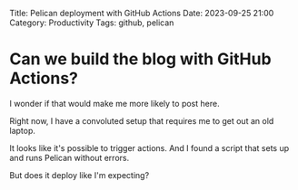 Title: Pelican deployment with GitHub Actions
Date: 2023-09-25 21:00
Category: Productivity
Tags: github, pelican

# Can we build the blog with GitHub Actions?

I wonder if that would make me more likely to post here.

Right now, I have a convoluted setup that requires me to get out an old laptop.

It looks like it's possible to trigger actions. And I found a script that sets
up and runs Pelican without errors.

But does it deploy like I'm expecting?
